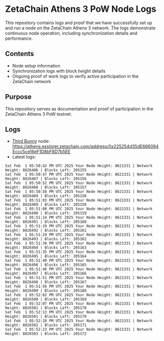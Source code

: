 # ZetaChain Athens 3 PoW Node Logs
This repository contains logs and proof that we have successfully set up and run a node on the ZetaChain Athens 3 network. The logs demonstrate continuous node operation, including synchronization details and performance.

## Contents
- Node setup information
- Synchronization logs with block height details
- Ongoing proof of work logs to verify active participation in the ZetaChain network

## Purpose
This repository serves as documentation and proof of participation in the ZetaChain Athens 3 PoW testnet.

## Logs

- [Third Bunny](https://thirdbunny.xyz/) node: https://athens.explorer.zetachain.com/address/0x225254d35dE666064Eccc5ce16eF1D8bF8D7b5EE
- Latest logs:
```
Sat Feb  1 05:50:42 PM UTC 2025 Your Node Height: 8621331 | Network Height: 8826486 | Blocks Left: 205155
Sat Feb  1 05:50:47 PM UTC 2025 Your Node Height: 8621331 | Network Height: 8826487 | Blocks Left: 205156
Sat Feb  1 05:50:52 PM UTC 2025 Your Node Height: 8621331 | Network Height: 8826488 | Blocks Left: 205157
Sat Feb  1 05:50:58 PM UTC 2025 Your Node Height: 8621331 | Network Height: 8826489 | Blocks Left: 205158
Sat Feb  1 05:51:03 PM UTC 2025 Your Node Height: 8621331 | Network Height: 8826489 | Blocks Left: 205158
Sat Feb  1 05:51:08 PM UTC 2025 Your Node Height: 8621331 | Network Height: 8826490 | Blocks Left: 205159
Sat Feb  1 05:51:14 PM UTC 2025 Your Node Height: 8621331 | Network Height: 8826491 | Blocks Left: 205160
Sat Feb  1 05:51:19 PM UTC 2025 Your Node Height: 8621331 | Network Height: 8826492 | Blocks Left: 205161
Sat Feb  1 05:51:24 PM UTC 2025 Your Node Height: 8621331 | Network Height: 8826493 | Blocks Left: 205162
Sat Feb  1 05:51:30 PM UTC 2025 Your Node Height: 8621331 | Network Height: 8826494 | Blocks Left: 205163
Sat Feb  1 05:51:35 PM UTC 2025 Your Node Height: 8621331 | Network Height: 8826495 | Blocks Left: 205164
Sat Feb  1 05:51:40 PM UTC 2025 Your Node Height: 8621331 | Network Height: 8826496 | Blocks Left: 205165
Sat Feb  1 05:51:46 PM UTC 2025 Your Node Height: 8621331 | Network Height: 8826497 | Blocks Left: 205166
Sat Feb  1 05:51:51 PM UTC 2025 Your Node Height: 8621331 | Network Height: 8826498 | Blocks Left: 205167
Sat Feb  1 05:51:56 PM UTC 2025 Your Node Height: 8621331 | Network Height: 8826499 | Blocks Left: 205168
Sat Feb  1 05:52:02 PM UTC 2025 Your Node Height: 8621331 | Network Height: 8826500 | Blocks Left: 205169
Sat Feb  1 05:52:07 PM UTC 2025 Your Node Height: 8621331 | Network Height: 8826501 | Blocks Left: 205170
Sat Feb  1 05:52:13 PM UTC 2025 Your Node Height: 8621331 | Network Height: 8826501 | Blocks Left: 205170
Sat Feb  1 05:52:18 PM UTC 2025 Your Node Height: 8621331 | Network Height: 8826502 | Blocks Left: 205171
Sat Feb  1 05:52:23 PM UTC 2025 Your Node Height: 8621331 | Network Height: 8826503 | Blocks Left: 205172
```
